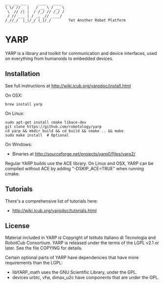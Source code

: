     __  __ ___     ____   ____ 
    \ \/ //   |   / __ \ / __ \
     \  // /| |  / /_/ // /_/ /
     / // ___ | / _, _// ____/
    /_//_/  |_|/_/ |_|/_/        Yet Another Robot Platform

YARP
====


YARP is a library and toolkit for communication and device interfaces,
used on everything from humanoids to embedded devices.

Installation
------------

See full instructions at http://wiki.icub.org/yarpdoc/install.html

On OSX:

    brew install yarp

On Linux:

    sudo apt-get install cmake libace-dev
    git clone https://github.com/robotology/yarp
    cd yarp && mkdir build && cd build && cmake .. && make
    sudo make install  # Optional

On Windows:
 * Binaries at http://sourceforge.net/projects/yarp0/files/yarp2/

Regular YARP builds use the ACE library.  On Linux and OSX,
YARP can be compiled without ACE by adding "-DSKIP_ACE=TRUE" 
when running cmake.


Tutorials
---------

There's a comprehensive list of tutorials here:

 * http://wiki.icub.org/yarpdoc/tutorials.html

License
-------

Material included in YARP is Copyright of Istituto Italiano di Tecnologia and
RobotCub Consortium. YARP is released under the terms of the LGPL v2.1 or
later. See the file COPYING for details.

Certain optional parts of YARP have dependencies that have more 
requirements than the LGPL:
 + libYARP_math uses the GNU Scientific Library, under the GPL.
 + devices urbtc, vfw, dimax_u2c have components that are under the GPL.




